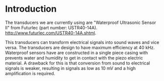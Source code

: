 # Introduction #

The transducers we are currently using are "Waterproof Ultrasonic Sensor II" from Futurlec (part number: USTR40-14A). http://www.futurlec.com/USTR40-14A.shtml.

This transducers can transform electrical signals into sound waves and vice versa. The transducers are design to have maximum efficiency at 40 kHz. Waterproof sensors have are constructed in a single piece casing with prevents water and humidity to get in contact with the piezo electric material. A drawback for this is that conversion from sound to electrical signals is weaker, resulting in signals as low as 10 mV and a high amplification is required.